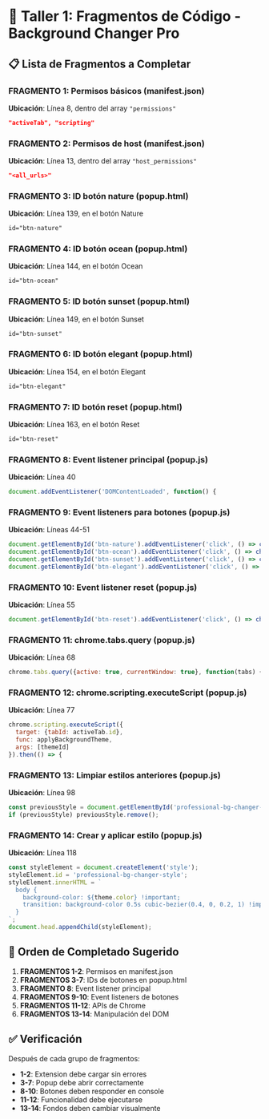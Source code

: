 # 🎯 Taller 1: Fragmentos de Código - Background Changer Pro

## 📋 Lista de Fragmentos a Completar

### **FRAGMENTO 1: Permisos básicos (manifest.json)**
**Ubicación**: Línea 8, dentro del array `"permissions"`
```json
"activeTab", "scripting"
```

### **FRAGMENTO 2: Permisos de host (manifest.json)**  
**Ubicación**: Línea 13, dentro del array `"host_permissions"`
```json
"<all_urls>"
```

### **FRAGMENTO 3: ID botón nature (popup.html)**
**Ubicación**: Línea 139, en el botón Nature
```html
id="btn-nature"
```

### **FRAGMENTO 4: ID botón ocean (popup.html)**
**Ubicación**: Línea 144, en el botón Ocean  
```html
id="btn-ocean"
```

### **FRAGMENTO 5: ID botón sunset (popup.html)**
**Ubicación**: Línea 149, en el botón Sunset
```html
id="btn-sunset"
```

### **FRAGMENTO 6: ID botón elegant (popup.html)**
**Ubicación**: Línea 154, en el botón Elegant
```html
id="btn-elegant"
```

### **FRAGMENTO 7: ID botón reset (popup.html)**
**Ubicación**: Línea 163, en el botón Reset
```html
id="btn-reset"
```

### **FRAGMENTO 8: Event listener principal (popup.js)**
**Ubicación**: Línea 40
```javascript
document.addEventListener('DOMContentLoaded', function() {
```

### **FRAGMENTO 9: Event listeners para botones (popup.js)**
**Ubicación**: Líneas 44-51
```javascript
document.getElementById('btn-nature').addEventListener('click', () => changeBackground('nature'));
document.getElementById('btn-ocean').addEventListener('click', () => changeBackground('ocean'));
document.getElementById('btn-sunset').addEventListener('click', () => changeBackground('sunset'));
document.getElementById('btn-elegant').addEventListener('click', () => changeBackground('elegant'));
```

### **FRAGMENTO 10: Event listener reset (popup.js)**
**Ubicación**: Línea 55
```javascript
document.getElementById('btn-reset').addEventListener('click', () => changeBackground('reset'));
```

### **FRAGMENTO 11: chrome.tabs.query (popup.js)**
**Ubicación**: Línea 68
```javascript
chrome.tabs.query({active: true, currentWindow: true}, function(tabs) {
```

### **FRAGMENTO 12: chrome.scripting.executeScript (popup.js)**
**Ubicación**: Línea 77
```javascript
chrome.scripting.executeScript({
  target: {tabId: activeTab.id},
  func: applyBackgroundTheme,
  args: [themeId]
}).then(() => {
```

### **FRAGMENTO 13: Limpiar estilos anteriores (popup.js)**
**Ubicación**: Línea 98
```javascript
const previousStyle = document.getElementById('professional-bg-changer-style');
if (previousStyle) previousStyle.remove();
```

### **FRAGMENTO 14: Crear y aplicar estilo (popup.js)**
**Ubicación**: Línea 118
```javascript
const styleElement = document.createElement('style');
styleElement.id = 'professional-bg-changer-style';
styleElement.innerHTML = `
  body {
    background-color: ${theme.color} !important;
    transition: background-color 0.5s cubic-bezier(0.4, 0, 0.2, 1) !important;
  }
`;
document.head.appendChild(styleElement);
```

## 🎯 Orden de Completado Sugerido

1. **FRAGMENTOS 1-2**: Permisos en manifest.json
2. **FRAGMENTOS 3-7**: IDs de botones en popup.html  
3. **FRAGMENTO 8**: Event listener principal
4. **FRAGMENTOS 9-10**: Event listeners de botones
5. **FRAGMENTOS 11-12**: APIs de Chrome
6. **FRAGMENTOS 13-14**: Manipulación del DOM

## ✅ Verificación

Después de cada grupo de fragmentos:
- **1-2**: Extension debe cargar sin errores
- **3-7**: Popup debe abrir correctamente
- **8-10**: Botones deben responder en console
- **11-12**: Funcionalidad debe ejecutarse
- **13-14**: Fondos deben cambiar visualmente

